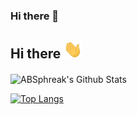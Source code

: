 ### Hi there 👋

<h2> Hi there <img src="https://github.com/ABSphreak/ABSphreak/blob/master/gifs/Hi.gif" width="30px"></h2>
<div align="left" width="50">
</div>
 

<div align="left">
<img align="center" src="https://github-readme-stats.vercel.app/api?username=Zeeshann1&include_all_commits=true&count_private=true&show_icons=true&line_height=20&title_color=7A7ADB&icon_color=2234AE&text_color=D3D3D3&bg_color=0,000000,130F40" alt="ABSphreak's Github Stats">
  

 
 
[![Top Langs](https://github-readme-stats.vercel.app/api/top-langs/?username=Zeeshann1&layout=compact)](https://github.com/Zeeshann1/github-readme-stats)
 
  
